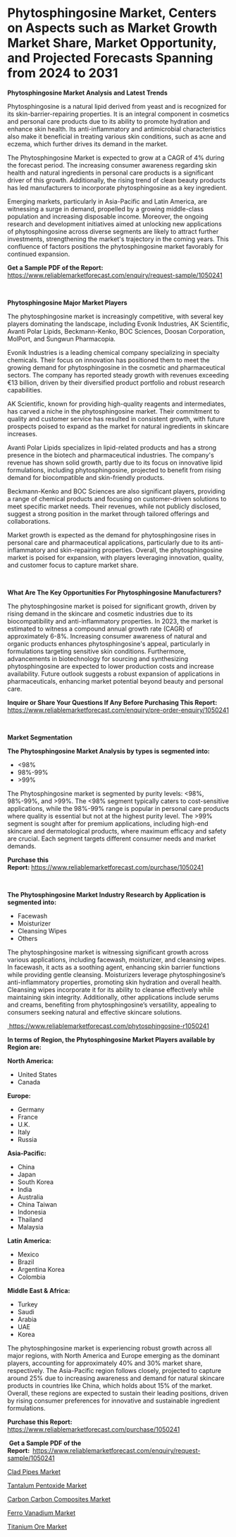 <p><h1>Phytosphingosine Market, Centers on Aspects such as Market Growth Market Share, Market Opportunity, and Projected Forecasts Spanning from 2024 to 2031</h1></p><p><strong>Phytosphingosine Market Analysis and Latest Trends</strong></p>
<p><p>Phytosphingosine is a natural lipid derived from yeast and is recognized for its skin-barrier-repairing properties. It is an integral component in cosmetics and personal care products due to its ability to promote hydration and enhance skin health. Its anti-inflammatory and antimicrobial characteristics also make it beneficial in treating various skin conditions, such as acne and eczema, which further drives its demand in the market.</p><p>The Phytosphingosine Market is expected to grow at a CAGR of 4% during the forecast period. The increasing consumer awareness regarding skin health and natural ingredients in personal care products is a significant driver of this growth. Additionally, the rising trend of clean beauty products has led manufacturers to incorporate phytosphingosine as a key ingredient. </p><p>Emerging markets, particularly in Asia-Pacific and Latin America, are witnessing a surge in demand, propelled by a growing middle-class population and increasing disposable income. Moreover, the ongoing research and development initiatives aimed at unlocking new applications of phytosphingosine across diverse segments are likely to attract further investments, strengthening the market's trajectory in the coming years. This confluence of factors positions the phytosphingosine market favorably for continued expansion.</p></p>
<p><strong>Get a Sample PDF of the Report:&nbsp;</strong> <a href="https://www.reliablemarketforecast.com/enquiry/request-sample/1050241?utm_campaign=1082&utm_medium=2&utm_source=Github&utm_content=ia&utm_term=09112024&utm_id=phytosphingosine">https://www.reliablemarketforecast.com/enquiry/request-sample/1050241</a></p>
<p>&nbsp;</p>
<p><strong>Phytosphingosine Major Market Players</strong></p>
<p><p>The phytosphingosine market is increasingly competitive, with several key players dominating the landscape, including Evonik Industries, AK Scientific, Avanti Polar Lipids, Beckmann-Kenko, BOC Sciences, Doosan Corporation, MolPort, and Sungwun Pharmacopia. </p><p>Evonik Industries is a leading chemical company specializing in specialty chemicals. Their focus on innovation has positioned them to meet the growing demand for phytosphingosine in the cosmetic and pharmaceutical sectors. The company has reported steady growth with revenues exceeding €13 billion, driven by their diversified product portfolio and robust research capabilities.</p><p>AK Scientific, known for providing high-quality reagents and intermediates, has carved a niche in the phytosphingosine market. Their commitment to quality and customer service has resulted in consistent growth, with future prospects poised to expand as the market for natural ingredients in skincare increases.</p><p>Avanti Polar Lipids specializes in lipid-related products and has a strong presence in the biotech and pharmaceutical industries. The company's revenue has shown solid growth, partly due to its focus on innovative lipid formulations, including phytosphingosine, projected to benefit from rising demand for biocompatible and skin-friendly products.</p><p>Beckmann-Kenko and BOC Sciences are also significant players, providing a range of chemical products and focusing on customer-driven solutions to meet specific market needs. Their revenues, while not publicly disclosed, suggest a strong position in the market through tailored offerings and collaborations.</p><p>Market growth is expected as the demand for phytosphingosine rises in personal care and pharmaceutical applications, particularly due to its anti-inflammatory and skin-repairing properties. Overall, the phytosphingosine market is poised for expansion, with players leveraging innovation, quality, and customer focus to capture market share.</p></p>
<p>&nbsp;</p>
<p><strong>What Are The Key Opportunities For Phytosphingosine Manufacturers?</strong></p>
<p><p>The phytosphingosine market is poised for significant growth, driven by rising demand in the skincare and cosmetic industries due to its biocompatibility and anti-inflammatory properties. In 2023, the market is estimated to witness a compound annual growth rate (CAGR) of approximately 6-8%. Increasing consumer awareness of natural and organic products enhances phytosphingosine's appeal, particularly in formulations targeting sensitive skin conditions. Furthermore, advancements in biotechnology for sourcing and synthesizing phytosphingosine are expected to lower production costs and increase availability. Future outlook suggests a robust expansion of applications in pharmaceuticals, enhancing market potential beyond beauty and personal care.</p></p>
<p><strong>Inquire or Share Your Questions If Any Before Purchasing This Report:</strong> <a href="https://www.reliablemarketforecast.com/enquiry/pre-order-enquiry/1050241?utm_campaign=1082&utm_medium=2&utm_source=Github&utm_content=ia&utm_term=09112024&utm_id=phytosphingosine">https://www.reliablemarketforecast.com/enquiry/pre-order-enquiry/1050241</a></p>
<p>&nbsp;</p>
<p><strong>Market Segmentation</strong></p>
<p><strong>The Phytosphingosine Market Analysis by types is segmented into:</strong></p>
<p><ul><li><98%</li><li>98%-99%</li><li>>99%</li></ul></p>
<p><p>The Phytosphingosine market is segmented by purity levels: <98%, 98%-99%, and >99%. The <98% segment typically caters to cost-sensitive applications, while the 98%-99% range is popular in personal care products where quality is essential but not at the highest purity level. The >99% segment is sought after for premium applications, including high-end skincare and dermatological products, where maximum efficacy and safety are crucial. Each segment targets different consumer needs and market demands.</p></p>
<p><strong>Purchase this Report:&nbsp;</strong><a href="https://www.reliablemarketforecast.com/purchase/1050241?utm_campaign=1082&utm_medium=2&utm_source=Github&utm_content=ia&utm_term=09112024&utm_id=phytosphingosine">https://www.reliablemarketforecast.com/purchase/1050241</a></p>
<p>&nbsp;</p>
<p><strong>The Phytosphingosine Market Industry Research by Application is segmented into:</strong></p>
<p><ul><li>Facewash</li><li>Moisturizer</li><li>Cleansing Wipes</li><li>Others</li></ul></p>
<p><p>The phytosphingosine market is witnessing significant growth across various applications, including facewash, moisturizer, and cleansing wipes. In facewash, it acts as a soothing agent, enhancing skin barrier functions while providing gentle cleansing. Moisturizers leverage phytosphingosine’s anti-inflammatory properties, promoting skin hydration and overall health. Cleansing wipes incorporate it for its ability to cleanse effectively while maintaining skin integrity. Additionally, other applications include serums and creams, benefiting from phytosphingosine’s versatility, appealing to consumers seeking natural and effective skincare solutions.</p></p>
<p><a href="https://www.reliablemarketforecast.com/phytosphingosine-r1050241?utm_campaign=1082&utm_medium=2&utm_source=Github&utm_content=ia&utm_term=09112024&utm_id=phytosphingosine">&nbsp;https://www.reliablemarketforecast.com/phytosphingosine-r1050241</a></p>
<p><strong>In terms of Region, the Phytosphingosine Market Players available by Region are:</strong></p>
<p>
    <p> <strong> North America: </strong>
        <ul>
            <li>United States</li>
            <li>Canada</li>
        </ul>
        </p> 
    <p> <strong> Europe: </strong>
        <ul>
            <li>Germany</li>
            <li>France</li>
            <li>U.K.</li>
            <li>Italy</li>
            <li>Russia</li>
        </ul>
        </p> 
    <p> <strong> Asia-Pacific: </strong>
        <ul>
            <li>China</li>
            <li>Japan</li>
            <li>South Korea</li>
            <li>India</li>
            <li>Australia</li>
            <li>China Taiwan</li>
            <li>Indonesia</li>
            <li>Thailand</li>
            <li>Malaysia</li>
        </ul>
        </p> 
    <p> <strong> Latin America: </strong>
        <ul>
            <li>Mexico</li>
            <li>Brazil</li>
            <li>Argentina Korea</li>
            <li>Colombia</li>
        </ul>
        </p> 
    <p> <strong> Middle East & Africa: </strong>
        <ul>
            <li>Turkey</li>
            <li>Saudi</li>
            <li>Arabia</li>
            <li>UAE</li>
            <li>Korea</li>
        </ul>
    </p>
    </p>
<p><p>The phytosphingosine market is experiencing robust growth across all major regions, with North America and Europe emerging as the dominant players, accounting for approximately 40% and 30% market share, respectively. The Asia-Pacific region follows closely, projected to capture around 25% due to increasing awareness and demand for natural skincare products in countries like China, which holds about 15% of the market. Overall, these regions are expected to sustain their leading positions, driven by rising consumer preferences for innovative and sustainable ingredient formulations.</p></p>
<p><strong>Purchase this Report: </strong><a href="https://www.reliablemarketforecast.com/purchase/1050241?utm_campaign=1082&utm_medium=2&utm_source=Github&utm_content=ia&utm_term=09112024&utm_id=phytosphingosine">https://www.reliablemarketforecast.com/purchase/1050241</a></p>
<p>&nbsp;<strong>Get a Sample PDF of the Report:&nbsp;&nbsp;</strong><a href="https://www.reliablemarketforecast.com/enquiry/request-sample/1050241?utm_campaign=1082&utm_medium=2&utm_source=Github&utm_content=ia&utm_term=09112024&utm_id=phytosphingosine">https://www.reliablemarketforecast.com/enquiry/request-sample/1050241</a></p>
<p><strong></strong></p>
<p><p><a href="https://github.com/marcouhbmammoc/Market-Research-Report-List-1/blob/main/clad-pipes-market.md?utm_campaign=1082&utm_medium=2&utm_source=Github&utm_content=ia&utm_term=09112024&utm_id=phytosphingosine">Clad Pipes Market</a></p><p><a href="https://github.com/caetlinivcar/Market-Research-Report-List-1/blob/main/tantalum-pentoxide-market.md?utm_campaign=1082&utm_medium=2&utm_source=Github&utm_content=ia&utm_term=09112024&utm_id=phytosphingosine">Tantalum Pentoxide Market</a></p><p><a href="https://github.com/raymederonmot/Market-Research-Report-List-1/blob/main/carbon-carbon-composites-market.md?utm_campaign=1082&utm_medium=2&utm_source=Github&utm_content=ia&utm_term=09112024&utm_id=phytosphingosine">Carbon Carbon Composites Market</a></p><p><a href="https://github.com/judesaxav/Market-Research-Report-List-1/blob/main/ferro-vanadium-market.md?utm_campaign=1082&utm_medium=2&utm_source=Github&utm_content=ia&utm_term=09112024&utm_id=phytosphingosine">Ferro Vanadium Market</a></p><p><a href="https://github.com/cleora2ime/Market-Research-Report-List-1/blob/main/titanium-ore-market.md?utm_campaign=1082&utm_medium=2&utm_source=Github&utm_content=ia&utm_term=09112024&utm_id=phytosphingosine">Titanium Ore Market</a></p></p>